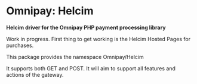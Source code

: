 # Omnipay: Helcim

**Helcim driver for the Omnipay PHP payment processing library**

Work in progress. First thing to get working is the Helcim Hosted Pages for purchases.

This package provides the namespace Omnipay/Helcim

It supports both GET and POST. It will aim to support all features and actions of the gateway.

